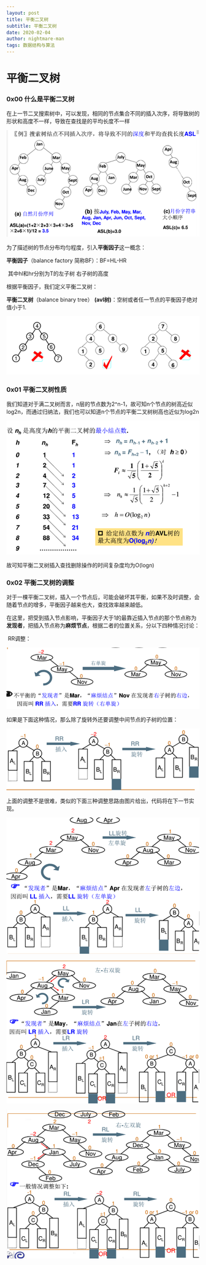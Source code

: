 ```yaml
---
layout: post
title: 平衡二叉树
subtitle: 平衡二叉树
date: 2020-02-04
author: nightmare-man
tags: 数据结构与算法
---
```

# 		平衡二叉树

### 0x00 什么是平衡二叉树

​	在上一节二叉搜索树中，可以发现，相同的节点集合不同的插入次序，将导致树的形状和高度不一样，导致在查找是的平均长度不一样

![TIM截图20200204104617](/assets/img/TIM截图20200204104617.png)

为了描述树的节点分布均匀程度，引入**平衡因子**这一概念：

**平衡因子**（balance factory 简称BF）：BF=HL-HR

​	其中hl和hr分别为T的左子树 右子树的高度

根据平衡因子，我们定义平衡二叉树：

**平衡二叉树**（balance binary tree） **(avl树)**：空树或者任一节点的平衡因子绝对值小于1. 

![TIM截图20200204105243](/assets/img/TIM截图20200204105243.png)

### 0x01 平衡二叉树性质

我们知道对于满二叉树而言，n层的节点数为2^n-1，故可知n个节点的树高近似log2n，而通过归纳法，我们也可以知道n个节点的平衡二叉树树高也近似为log2n

![TIM截图20200204105449](/assets/img/TIM截图20200204105449.png)

故可知平衡二叉树插入查找删除操作的时间复杂度均为O(logn)

### 0x02 平衡二叉树的调整

​	对于一棵平衡二叉树，插入一个节点后，可能会破坏其平衡，如果不及时调整，会随着节点的增多，平衡因子越来也大，查找效率越来越低。

​	在这里，把受到插入节点影响，平衡因子大于1的最靠近插入节点的那个节点称为**发现者**，把插入节点称为**麻烦节点**，根据二者的位置关系，分以下四种情况讨论：

​	RR调整：

![TIM截图20200204110711](/assets/img/TIM截图20200204110711.png)

如果是下面这种情况，那么除了旋转外还要调整中间节点的子树的位置：



![TIM截图20200204111011](/assets/img/TIM截图20200204111011.png)

上面的调整不是很难，类似的下面三种调整思路由图片给出，代码将在下一节实现。

![TIM截图20200204111123](/assets/img/TIM截图20200204111123.png)

![TIM截图20200204111202](/assets/img/TIM截图20200204111202.png)

![TIM截图20200204111220](/assets/img/TIM截图20200204111220.png)